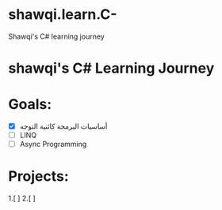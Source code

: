 # shawqi.learn.C-
Shawqi's C# learning journey
# shawqi's C# Learning Journey

# Goals:
- [x] أساسيات البرمجة كائنية التوجه
- [ ] LINQ
- [ ] Async Programming

# Projects:
1.[ ] 
2.[ ] 
